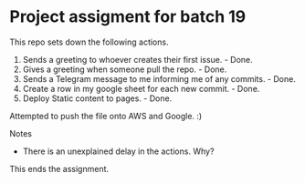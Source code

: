 # Project assigment for batch 19

This repo sets down the following actions.

1. Sends a greeting to whoever creates their first issue. - Done.
2. Gives a greeting when someone pull the repo. - Done.
3. Sends a Telegram message to me informing me of any commits. - Done.
4. Create a row in my google sheet for each new commit. - Done.
5. Deploy Static content to pages. - Done.

Attempted to push the file onto AWS and Google. :)

Notes
- There is an unexplained delay in the actions. Why?

This ends the assignment.
